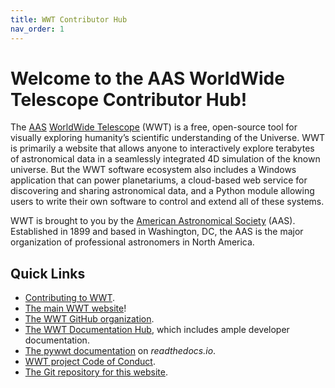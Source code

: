 ```yaml
---
title: WWT Contributor Hub
nav_order: 1
---
```


<!-- See README.md for how to preview this file when making edits -->

# Welcome to the AAS WorldWide Telescope Contributor Hub!

The [AAS](https://aas.org/)
[WorldWide Telescope](http://www.worldwidetelescope.org) (WWT) is a free,
open-source tool for visually exploring humanity’s scientific understanding of
the Universe. WWT is primarily a website that allows anyone to interactively
explore terabytes of astronomical data in a seamlessly integrated 4D
simulation of the known universe. But the WWT software ecosystem also includes
a Windows application that can power planetariums, a cloud-based web service
for discovering and sharing astronomical data, and a Python module allowing
users to write their own software to control and extend all of these systems.

WWT is brought to you by the [American Astronomical Society](https://aas.org/)
(AAS). Established in 1899 and based in Washington, DC, the AAS is the major
organization of professional astronomers in North America.

## Quick Links

- [Contributing to WWT](./CONTRIBUTING.md).
- [The main WWT website](http://www.worldwidetelescope.org/)!
- [The WWT GitHub organization](https://github.com/WorldWideTelescope).
- [The WWT Documentation Hub](https://worldwidetelescope.github.io/wwt-documentation),
  which includes ample developer documentation.
- [The pywwt documentation](https://pywwt.readthedocs.io/en/stable/) on
  *readthedocs.io*.
- [WWT project Code of Conduct](https://worldwidetelescope.github.io/wwt-documentation/code-of-conduct/).
- [The Git repository for this website](https://github.com/WorldWideTelescope/worldwidetelescope.github.io/).
